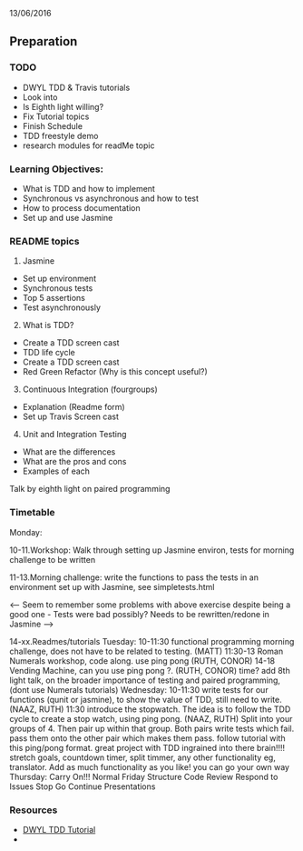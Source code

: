 13/06/2016
## Preparation
### TODO
* DWYL TDD & Travis tutorials
* Look into
* Is Eighth light willing?
* Fix Tutorial topics
* Finish Schedule
* TDD freestyle demo
* research modules for readMe topic

### Learning Objectives:
* What is TDD and how to implement
* Synchronous vs asynchronous and how to test
* How to process documentation
* Set up and use Jasmine

### README topics
1. Jasmine
  * Set up environment
  * Synchronous tests
  * Top 5 assertions
  * Test asynchronously
2. What is TDD?
  * Create a TDD screen cast
  * TDD life cycle
  * Create a TDD screen cast
  * Red Green Refactor (Why is this concept useful?)
3. Continuous Integration (fourgroups)
  * Explanation (Readme form)
  * Set up Travis Screen cast
4. Unit and Integration Testing
  * What are the differences
  * What are the pros and cons
  * Examples of each


Talk by eighth light on paired programming

### Timetable
Monday:

10-11.Workshop: Walk through setting up Jasmine environ, tests for morning challenge to be written

11-13.Morning challenge: write the functions to pass the tests in an environment set up with Jasmine, see simpletests.html

<-- Seem to remember some problems with above exercise despite being a good one - Tests were bad possibly? Needs to be rewritten/redone in Jasmine -->

14-xx.Readmes/tutorials
Tuesday:
10-11:30 functional programming morning challenge, does not have to be related to testing. (MATT)
11:30-13 Roman Numerals workshop, code along. use ping pong (RUTH, CONOR)
14-18 Vending Machine, can you use ping pong ?. (RUTH, CONOR)
time? add 8th light talk, on the broader importance of testing and paired programming, (dont use Numerals tutorials)
Wednesday:
10-11:30 write tests for our functions (qunit or jasmine), to show the value of TDD, still need to write. (NAAZ, RUTH) 11:30 introduce the stopwatch. The idea is to follow the TDD cycle to create a stop watch, using ping pong. (NAAZ, RUTH) Split into your groups of 4. Then pair up within that group.
Both pairs write tests which fail.
pass them onto the other pair which makes them pass.
follow tutorial with this ping/pong format.
great project with TDD ingrained into there brain!!!!
stretch goals, countdown timer, split timmer, any other functionality eg, translator.
Add as much functionality as you like! you can go your own way
Thursday:
Carry On!!!
Normal Friday Structure
Code Review
Respond to Issues
Stop Go Continue
Presentations

### Resources
* [DWYL TDD Tutorial](https://github.com/dwyl/learn-tdd)
* 